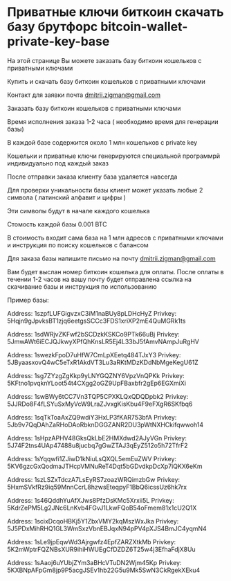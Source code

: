 # Приватные ключи биткоин скачать базу брутфорс bitcoin-wallet-private-key-base

На этой странице Вы можете заказать базу биткоин кошельков с приватными ключами 

Купить и скачать базу биткоин кошельков с приватными ключами

Контакт для заявки почта dmitrii.zigman@gmail.com

Заказать базу биткоин кошельков с приватными ключами

Время исполнения заказа 1-2 часа ( необходимо время для генерации базы)

В каждой базе содержится около 1 млн кошельков с private key

Кошельки и приватные ключи генерируются специальной программрй индивидуально под каждый заказ

После отправки заказа клиенту база удаляется навсегда

Для проверки уникальности базы клиент может указать любые 2 символа ( латинский алфавит и цифры )

Эти символы будут в начале каждого кошелька

Стомость каждой базы 0.001 BTC

В стоимость входит сама база на 1 млн адресов с приватными ключами и инструкция по поиску кошельков с балансом

Для заказа базы напишите письмо на почту dmitrii.zigman@gmail.com

Вам будет выслан номер биткоин кошелька для оплаты. После оплаты в течении 1-2 часов на вашу почту будет отправлена ссылка на скачивание базы и инструкция по использованию

Пример базы:

Address: 1szpfLUFGigvzxC3iM1naBUy8pLDHcHyZ
Privkey: 5Hqjn9gJpvksBT1zjq6eetgsSCCc3FDS1xriXP2mE4QuMGRk1ts

Address: 1sdWRjvZKFwf2bSCDzkKSKCo9PTk66uBj
Privkey: 5JmwAWt6iECJQJkwyXPfQhKnsLR5Ej4L33bJ5fAmvNAmpJuRgHV

Address: 1swezkFpoD7uHfW7CmLpXEetq484TJxY3
Privkey: 5JByaasxovQ4wC5eTxR1AkdVT3Lu3aRKtMDzKDdNbMgeKegU61Z

Address: 1sg7ZYzgZgKkp9yLNYGQZNY6VpzVnQPKk
Privkey: 5KFtno1pvqknYLoot54t4CXgg2oGZ9UpFBaxbfr2gEp6EGXmiXi

Address: 1swBWy6tCC7Vn3TQP5CPXKLQxQDQDpbk2
Privkey: 5JJRDo8F4fLSYuSxMyVcW9LraZJvxgKisKbu4F9eFXgR6SKfbq6

Address: 1sqTkToaAxZQ9wdiY3HxLP3fKAR753bfA
Privkey: 5Jb9v7QqDAhZaRHoDAoRbknDGGZANR2DU3pWtNXHCkifqwwoh14

Address: 1sHpzAPHV48GksQkLbE2HMXdwd2AJyVGn
Privkey: 5J74F2tns4UAp47488u8jucbq7gGwZTAJ3qEyZ512o5h72TfrF2

Address: 1sYqqwfi1ZJiwD1kNiuLsQXQL5emEuZWV
Privkey: 5KV6gzcGxQodmaJTHcpVMNuReT4Dqt5bGDvdkpDcXp7iQKX6eKm

Address: 1szLSZxTdczA7LsEyRS7zoazWRQimzbGw
Privkey: 5HxmSVkfRz9iq59MnnCcrL8hzwsEteqpyF1BbQ6icssUz6hk7rx

Address: 1s46QddhYuAfXJws8PfzDsKMc5Xrxii5L
Privkey: 5KdrZePM5Lg2JNc6LnKvb4FGvJ1LkwFQoB54oFmem81x1cU2Q1X

Address: 1scixDcqoHBKj5Y1ZbxVMY2kqMszWxJka
Privkey: 5J5PDxMihRHQ1GL3WmSxzVbnEBJqxN94pPV4pXJS4BmJC4yqmN4

Address: 1sLe9jpEqwWd3Ajrgwfz4EpfZARZXtkMb
Privkey: 5K2mWptrFQZNBsXUR9ihiHWUEgCfDZDZ6T25w4j3EfhaFdjX8Uu

Address: 1sAaoj6uYUbjZYm3aBHcVTuDN2Wjm45Kp
Privkey: 5KXBNpAFpGm8jp9P5acgJSEv1hb22G5u9Mk5SwN3CkRgekXEku4
